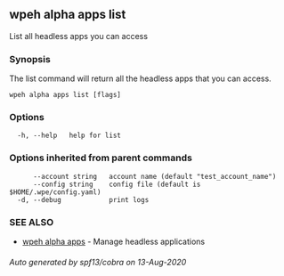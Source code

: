 ## wpeh alpha apps list

List all headless apps you can access

### Synopsis

The list command will return all the headless apps that you can access.

```
wpeh alpha apps list [flags]
```

### Options

```
  -h, --help   help for list
```

### Options inherited from parent commands

```
      --account string   account name (default "test_account_name")
      --config string    config file (default is $HOME/.wpe/config.yaml)
  -d, --debug            print logs
```

### SEE ALSO

* [wpeh alpha apps](wpeh_alpha_apps.md)	 - Manage headless applications

###### Auto generated by spf13/cobra on 13-Aug-2020
